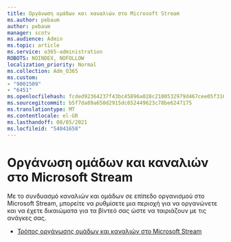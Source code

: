 ```yaml
---
title: Οργάνωση ομάδων και καναλιών στο Microsoft Stream
ms.author: pebaum
author: pebaum
manager: scotv
ms.audience: Admin
ms.topic: article
ms.service: o365-administration
ROBOTS: NOINDEX, NOFOLLOW
localization_priority: Normal
ms.collection: Adm_O365
ms.custom:
- "9001509"
- "6451"
ms.openlocfilehash: fcded92364237f43bc45896a028c2100532979d467cee05f3166118a02894831
ms.sourcegitcommit: b5f7da89a650d2915dc652449623c78be6247175
ms.translationtype: MT
ms.contentlocale: el-GR
ms.lasthandoff: 08/05/2021
ms.locfileid: "54041658"
---
```

# <a name="organize-groups-and-channels-in-microsoft-stream"></a>Οργάνωση ομάδων και καναλιών στο Microsoft Stream

Με το συνδυασμό καναλιών και ομάδων σε επίπεδο οργανισμού στο Microsoft Stream, μπορείτε να ρυθμίσετε μια περιοχή για να οργανώνετε και να έχετε δικαιώματα για τα βίντεό σας ώστε να ταιριάζουν με τις ανάγκες σας.  

- [Τρόπος οργάνωσης ομάδων και καναλιών στο Microsoft Stream](https://docs.microsoft.com/stream/groups-channels-organization)

